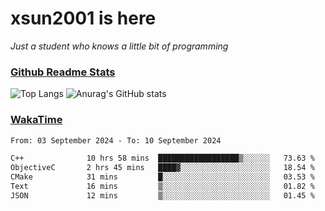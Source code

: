 # xsun2001 is here

*Just a student who knows a little bit of programming*

### [Github Readme Stats](https://github.com/anuraghazra/github-readme-stats)

![Top Langs](https://github-readme-stats.vercel.app/api/top-langs/?username=xsun2001&layout=compact&theme=radical) ![Anurag's GitHub stats](https://github-readme-stats.vercel.app/api?username=xsun2001&show_icons=true&theme=radical)

### [WakaTime](https://wakatime.com)

<!--START_SECTION:waka-->

```txt
From: 03 September 2024 - To: 10 September 2024

C++              10 hrs 58 mins  ██████████████████▒░░░░░░   73.63 %
ObjectiveC       2 hrs 45 mins   ████▓░░░░░░░░░░░░░░░░░░░░   18.54 %
CMake            31 mins         █░░░░░░░░░░░░░░░░░░░░░░░░   03.53 %
Text             16 mins         ▒░░░░░░░░░░░░░░░░░░░░░░░░   01.82 %
JSON             12 mins         ▒░░░░░░░░░░░░░░░░░░░░░░░░   01.45 %
```

<!--END_SECTION:waka-->
